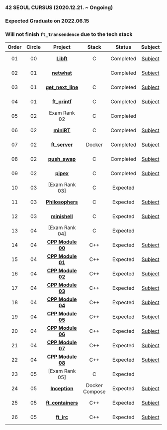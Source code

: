 ### 42 SEOUL CURSUS (2020.12.21. ~ Ongoing)
### Expected Graduate on 2022.06.15
### Will not finish `ft_transendence` due to the tech stack

 |Order|Circle|Project|Stack|Status|Subject|Score|
 |:---:|:---:|:---:|:---:|:---:|:---:|:---:|
 |01|00|[**Libft**](https://github.com/bigpel66/42-cursus/tree/main/circle-00/Libft)|C|Completed|[Subject](https://github.com/bigpel66/42-cursus/blob/main/circle-00/circle00%20-%20Libft.pdf)|[![jseo](https://badge42.herokuapp.com/api/project/jseo/Libft)](https://github.com/JaeSeoKim/badge42)|
 |02|01|[**netwhat**](https://bigpel66.oopy.io/library/42/inner-circle/2)||Completed|[Subject](https://github.com/bigpel66/42-cursus/blob/main/circle-01/circle01%20-%20netwhat.pdf)|[![jseo](https://badge42.herokuapp.com/api/project/jseo/netwhat)](https://github.com/JaeSeoKim/badge42)|
 |03|01|[**get_next_line**](https://github.com/bigpel66/42-cursus/tree/main/circle-01/get_next_line)|C|Completed|[Subject](https://github.com/bigpel66/42-cursus/blob/main/circle-01/circle01%20-%20get_next_line.pdf)|[![jseo](https://badge42.herokuapp.com/api/project/jseo/get_next_line)](https://github.com/JaeSeoKim/badge42)|
 |04|01|[**ft_printf**](https://github.com/bigpel66/42-cursus/tree/main/circle-01/ft_printf)|C|Completed|[Subject](https://github.com/bigpel66/42-cursus/blob/main/circle-01/circle01%20-%20ft_printf.pdf)|[![jseo](https://badge42.herokuapp.com/api/project/jseo/ft_printf)](https://github.com/JaeSeoKim/badge42)|
 |05|02|Exam Rank 02|C|Completed||100 / 100|
 |06|02|[**miniRT**](https://github.com/bigpel66/42-cursus/tree/main/circle-02/miniRT)|C|Completed|[Subject](https://github.com/bigpel66/42-cursus/blob/main/circle-02/circle02%20-%20miniRT.pdf)|[![jseo](https://badge42.herokuapp.com/api/project/jseo/miniRT)](https://github.com/JaeSeoKim/badge42)|
 |07|02|[**ft_server**](https://github.com/bigpel66/42-cursus/tree/main/circle-02/ft_server)|Docker|Completed|[Subject](https://github.com/bigpel66/42-cursus/blob/main/circle-02/circle02%20-%20ft_server.pdf)|[![jseo](https://badge42.herokuapp.com/api/project/jseo/ft_server)](https://github.com/JaeSeoKim/badge42)|
 |08|02|[**push_swap**](https://github.com/bigpel66/42-cursus/tree/main/circle-02/push_swap)|C|Completed|[Subject](https://github.com/bigpel66/42-cursus/blob/main/circle-02/circle02%20-%20push_swap.pdf)|[![jseo](https://badge42.herokuapp.com/api/project/jseo/push_swap)](https://github.com/JaeSeoKim/badge42)|
 |09|02|[**pipex**](https://github.com/bigpel66/42-cursus/tree/main/circle-02/pipex)|C|Completed|[Subject](https://github.com/bigpel66/42-cursus/blob/main/circle-02/circle02%20-%20pipex.pdf)|[![jseo](https://badge42.herokuapp.com/api/project/jseo/pipex)](https://github.com/JaeSeoKim/badge42)|
 |10|03|[Exam Rank 03]|C|Expected||? / 100|
 |11|03|[**Philosophers**](https://github.com/bigpel66/42-cursus/tree/main/circle-03/Philosophers)|C|Expected|[Subject](https://github.com/bigpel66/42-cursus/blob/main/circle-03/circle03%20-%20Philosophers.pdf)|[![jseo](https://badge42.herokuapp.com/api/project/jseo/Philosophers)](https://github.com/JaeSeoKim/badge42)|
 |12|03|[**minishell**](https://github.com/bigpel66/42-cursus/tree/main/circle-03/minishell)|C|Expected|[Subject]()|? / 100|
 |13|04|[Exam Rank 04]|C|Expected||? / 100|
 |14|04|[**CPP Module 00**](https://github.com/bigpel66/42-cursus/tree/main/circle-04/CPP%20Module%2000)|C++|Expected|[Subject]()|? / 100|
 |15|04|[**CPP Module 01**](https://github.com/bigpel66/42-cursus/tree/main/circle-04/CPP%20Module%2001)|C++|Expected|[Subject]()|? / 100|
 |16|04|[**CPP Module 02**](https://github.com/bigpel66/42-cursus/tree/main/circle-04/CPP%20Module%2002)|C++|Expected|[Subject]()|? / 100|
 |17|04|[**CPP Module 03**](https://github.com/bigpel66/42-cursus/tree/main/circle-04/CPP%20Module%2003)|C++|Expected|[Subject]()|? / 100|
 |18|04|[**CPP Module 04**](https://github.com/bigpel66/42-cursus/tree/main/circle-04/CPP%20Module%2004)|C++|Expected|[Subject]()|? / 100|
 |19|04|[**CPP Module 05**](https://github.com/bigpel66/42-cursus/tree/main/circle-04/CPP%20Module%2005)|C++|Expected|[Subject]()|? / 100|
 |20|04|[**CPP Module 06**](https://github.com/bigpel66/42-cursus/tree/main/circle-04/CPP%20Module%2006)|C++|Expected|[Subject]()|? / 100|
 |21|04|[**CPP Module 07**](https://github.com/bigpel66/42-cursus/tree/main/circle-04/CPP%20Module%2007)|C++|Expected|[Subject]()|? / 100|
 |22|04|[**CPP Module 08**](https://github.com/bigpel66/42-cursus/tree/main/circle-04/CPP%20Module%2008)|C++|Expected|[Subject]()|? / 100|
 |23|05|[Exam Rank 05]|C|Expected||? / 100|
 |24|05|[**Inception**](https://github.com/bigpel66/42-cursus/tree/main/circle-05/Inception)|Docker Compose|Expected|[Subject]()|? / 100|
 |25|05|[**ft_containers**](https://github.com/bigpel66/42-cursus/tree/main/circle-05/ft_containers)|C++|Expected|[Subject]()|? / 100|
 |26|05|[**ft_irc**](https://github.com/bigpel66/42-cursus/tree/main/circle-05/ft_irc)|C++|Expected|[Subject]()|? / 100|

